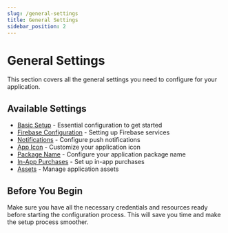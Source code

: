 ```yaml
---
slug: /general-settings
title: General Settings
sidebar_position: 2
---
```


# General Settings

This section covers all the general settings you need to configure for your application.

## Available Settings

- [Basic Setup](./GeneralSettings/basicsetup.md) - Essential configuration to get started
- [Firebase Configuration](./GeneralSettings/firebase.md) - Setting up Firebase services
- [Notifications](./GeneralSettings/notifications.md) - Configure push notifications
- [App Icon](./GeneralSettings/appicon.md) - Customize your application icon
- [Package Name](./GeneralSettings/packagename.md) - Configure your application package name
- [In-App Purchases](./GeneralSettings/iap.md) - Set up in-app purchases
- [Assets](./GeneralSettings/assets.md) - Manage application assets

## Before You Begin

Make sure you have all the necessary credentials and resources ready before starting the configuration process. This will save you time and make the setup process smoother.
